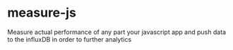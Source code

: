# measure-js
Measure actual performance of any part your javascript app and push data to the influxDB in order to further analytics
